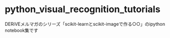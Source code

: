 python_visual_recognition_tutorials
===================================

DERiVEメルマガのシリーズ「scikit-learnとscikit-imageで作る○○」のipython notebook集です
